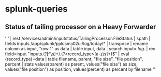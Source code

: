 # splunk-queries

## Status of tailing processor on a Heavy Forwarder

'''
| rest /services/admin/inputstatus/TailingProcessor:FileStatus | spath | fields inputs./app/splunk/pplcsma02ui/log/today/* | transpose | rename column as input, "row 1" as data | table input, data
| search input=*.log.*
| rex field=input "inputs\.(?<filename>[^\s]+)\.(?<record_type>[a-z\s]+)$"
| eval {record_type}=data
| table filename, parent, "file size", "file position", percent
| stats values(parent) as parent, values("file size") as size, values("file position") as position, values(percent) as percent by filename
'''
